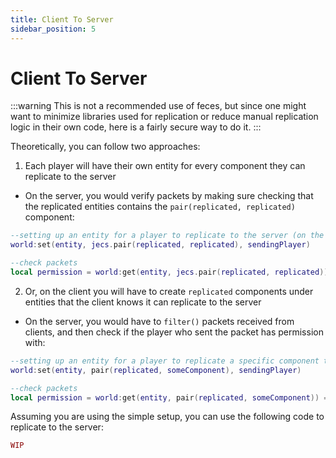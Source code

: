 ```yaml
---
title: Client To Server
sidebar_position: 5
---
```

# Client To Server

:::warning
This is not a recommended use of feces, but since one might want to minimize libraries used for replication or reduce manual replication logic in their own code, here is a fairly secure way to do it.
:::

Theoretically, you can follow two approaches:

1. Each player will have their own entity for every component they can replicate to the server
- On the server, you would verify packets by making sure checking that the replicated entities contains the `pair(replicated, replicated)` component:
```lua
--setting up an entity for a player to replicate to the server (on the server)
world:set(entity, jecs.pair(replicated, replicated), sendingPlayer)

--check packets
local permission = world:get(entity, jecs.pair(replicated, replicated)) == sendingPlayer
```

2. Or, on the client you will have to create `replicated` components under entities that the client knows it can replicate to the server
- On the server, you would have to `filter()` packets received from clients, and then check if the player who sent the packet has permission with:
```lua
--setting up an entity for a player to replicate a specific component to the server (on the server)
world:set(entity, pair(replicated, someComponent), sendingPlayer)

--check packets
local permission = world:get(entity, pair(replicated, someComponent)) == sendingPlayer
```

Assuming you are using the simple setup, you can use the following code to replicate to the server:
```lua
WIP
```

